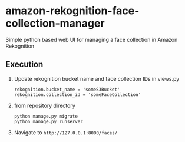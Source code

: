 # amazon-rekognition-face-collection-manager
Simple python based web UI for managing a face collection in Amazon Rekognition

## Execution
1. Update rekognition bucket name and face collection IDs in views.py
   ```
   rekognition.bucket_name = 'someS3Bucket'
   rekognition.collection_id = 'someFaceCollection'
   ```
2. from repository directory
   ```
   python manage.py migrate
   python manage.py runserver
   ```
3. Navigate to `http://127.0.0.1:8000/faces/`
